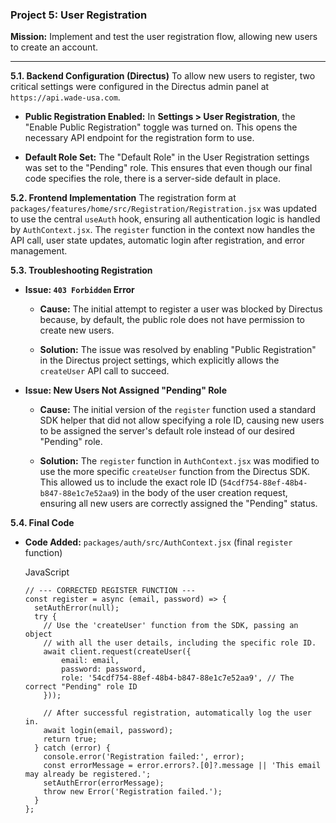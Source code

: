 ### **Project 5: User Registration**

**Mission:** Implement and test the user registration flow, allowing new users to create an account.

* * *

**5.1. Backend Configuration (Directus)** To allow new users to register, two critical settings were configured in the Directus admin panel at `https://api.wade-usa.com`.

- **Public Registration Enabled:** In **Settings > User Registration**, the "Enable Public Registration" toggle was turned on. This opens the necessary API endpoint for the registration form to use.
    
- **Default Role Set:** The "Default Role" in the User Registration settings was set to the "Pending" role. This ensures that even though our final code specifies the role, there is a server-side default in place.
    

**5.2. Frontend Implementation** The registration form at `packages/features/home/src/Registration/Registration.jsx` was updated to use the central `useAuth` hook, ensuring all authentication logic is handled by `AuthContext.jsx`. The `register` function in the context now handles the API call, user state updates, automatic login after registration, and error management.

**5.3. Troubleshooting Registration**

- **Issue: `403 Forbidden` Error**
    
    - **Cause:** The initial attempt to register a user was blocked by Directus because, by default, the public role does not have permission to create new users.
        
    - **Solution:** The issue was resolved by enabling "Public Registration" in the Directus project settings, which explicitly allows the `createUser` API call to succeed.
        
- **Issue: New Users Not Assigned "Pending" Role**
    
    - **Cause:** The initial version of the `register` function used a standard SDK helper that did not allow specifying a role ID, causing new users to be assigned the server's default role instead of our desired "Pending" role.
        
    - **Solution:** The `register` function in `AuthContext.jsx` was modified to use the more specific `createUser` function from the Directus SDK. This allowed us to include the exact role ID (`54cdf754-88ef-48b4-b847-88e1c7e52aa9`) in the body of the user creation request, ensuring all new users are correctly assigned the "Pending" status.
        

**5.4. Final Code**

- **Code Added:** `packages/auth/src/AuthContext.jsx` (final `register` function)
    
    JavaScript
    
    ```
    // --- CORRECTED REGISTER FUNCTION ---
    const register = async (email, password) => {
      setAuthError(null);
      try {
        // Use the 'createUser' function from the SDK, passing an object
        // with all the user details, including the specific role ID.
        await client.request(createUser({
            email: email,
            password: password,
            role: '54cdf754-88ef-48b4-b847-88e1c7e52aa9', // The correct "Pending" role ID
        }));
    
        // After successful registration, automatically log the user in.
        await login(email, password);
        return true;
      } catch (error) {
        console.error('Registration failed:', error);
        const errorMessage = error.errors?.[0]?.message || 'This email may already be registered.';
        setAuthError(errorMessage);
        throw new Error('Registration failed.');
      }
    };
    ```